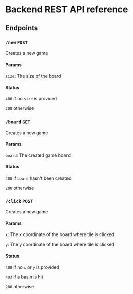 # Backend REST API reference

## Endpoints

### `/new` `POST`
Creates a new game
#### Params
`size`: The size of the board

#### Status
`400` if no `size` is provided

`200` otherwise

####


### `/board` `GET`
Creates a new game
#### Params
`board`: The created game board

#### Status
`400` if `board` hasn't been created

`200` otherwise


### `/click` `POST`
Creates a new game
#### Params
`x`: The x coordinate of the board where tile is clicked

`y`: The y coordinate of the board where tile is clicked

#### Status
`400` if no `x` or `y` is provided

`403` if  a basin is hit

`200` otherwise




